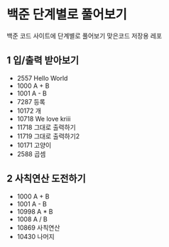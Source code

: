 # 백준 단계별로 풀어보기
백준 코드 사이트에 단계별로 풀어보기 맞은코드 저장용 레포

## 1 입/출력 받아보기
  * 2557 Hello World
  * 1000 A + B
  * 1001 A - B
  * 7287 등록
  * 10172 개
  * 10718 We love kriii
  * 11718 그대로 출력하기
  * 11719 그대로 출력하기2
  * 10171 고양이
  * 2588 곱셈

## 2 사칙연산 도전하기
  * 1000 A + B
  * 1001 A - B
  * 10998 A * B
  * 1008 A / B
  * 10869 사칙연산
  * 10430 나머지

